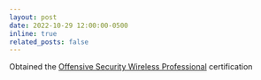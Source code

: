 ```yaml
---
layout: post
date: 2022-10-29 12:00:00-0500
inline: true
related_posts: false
---
```


Obtained the [Offensive Security Wireless Professional](https://www.credential.net/27f871cc-087f-4739-bd8d-d14830c8120e?key=881b24e1e5077965852183e590bc14a6139cd48b627724f1974dcd3977cf4bbe#acc.2wSxCves) certification
